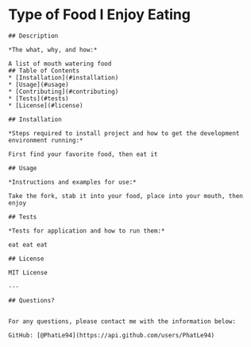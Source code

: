 # Type of Food I Enjoy Eating
    
    ## Description 
    
    *The what, why, and how:* 
    
    A list of mouth watering food 
    ## Table of Contents
    * [Installation](#installation)
    * [Usage](#usage)
    * [Contributing](#contributing)
    * [Tests](#tests)
    * [License](#license)
    
    ## Installation
    
    *Steps required to install project and how to get the development environment running:*
    
    First find your favorite food, then eat it
    
    ## Usage 
    
    *Instructions and examples for use:*
    
    Take the fork, stab it into your food, place into your mouth, then enjoy
    
    ## Tests
    
    *Tests for application and how to run them:*
    
    eat eat eat
    
    ## License
    
    MIT License
    
    ---
    
    ## Questions?
    
  
    For any questions, please contact me with the information below:
   
    GitHub: [@PhatLe94](https://api.github.com/users/PhatLe94)
    